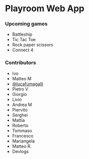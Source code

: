 # Playroom Web App

### Upcoming games

- Battleship
- Tic Tac Toe
- Rock paper scissors
- Connect 4

### Contributors

- Ivo
- Matteo M
- [@lucafumagalli](https://github.com/lucafumagalli)
- Pietro V
- Giorgio
- Livio
- Andrea M
- Piervito
- Serghei
- Mattia
- Roberto
- Tommaso
- Francesco
- Mariangela
- Matteo R.
- Devlogs
